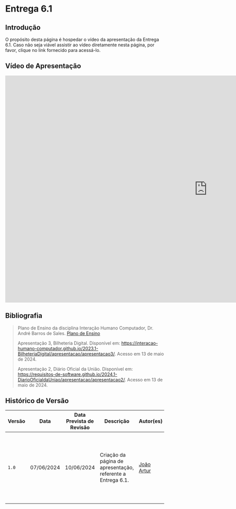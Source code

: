 # Entrega 6.1

## <a>Introdução</a>

O propósito desta página é hospedar o vídeo da apresentação da Entrega 6.1. Caso não seja viável assistir ao vídeo diretamente nesta página, por favor, clique no link fornecido para acessá-lo.

## <a>Vídeo de Apresentação</a>
<iframe width="1280" height="720" src="https://www.youtube.com/embed/esfXxn_PBng" title="Apresentação da 6ª Entrega - Grupo 01 (CDMOJ) - Interação Humano-Computador" frameborder="0" allow="accelerometer; autoplay; clipboard-write; encrypted-media; gyroscope; picture-in-picture; web-share" referrerpolicy="strict-origin-when-cross-origin" allowfullscreen></iframe>

## <a>Bibliografia</a>

> Plano de Ensino da disciplina Interação Humano Computador, Dr. André Barros de Sales. [Plano de Ensino](https://aprender3.unb.br/pluginfile.php/2843624/mod_resource/content/48/Plano_de_Ensino%20FIHC%20012024%20Turma%201.pdf)
> 
> Apresentação 3, Bilheteria Digital. Disponível em: <https://interacao-humano-computador.github.io/2023.1-BilheteriaDigital/apresentacao/apresentacao3/>. Acesso em 13 de maio de 2024.
>
> Apresentação 2, Diário Oficial da União. Disponível em: <https://requisitos-de-software.github.io/2024.1-DiarioOficialdaUniao/apresentacao/apresentacao2/>.  Acesso em 13 de maio de 2024.

## <a>Histórico de Versão</a>

| Versão | Data    | Data Prevista de Revisão  | Descrição      | Autor(es)   | Revisor(es)     |
| ------- | ------ | ------- | -------- | -------- | -------- |
| `1.0` | 07/06/2024 | 10/06/2024| Criação da página de apresentação, referente a Entrega 6.1. | [João Artur](https://github.com/joao-artl) |[Arthur Alves Melo](https://github.com/Arthrok), [Diego Sousa](https://github.com/DiegoSousaLeite), [Douglas Marinho](https://github.com/M4RINH0), [Eric Silveira](https://github.com/ericbky), [João Artur](https://github.com/joao-artl) e [Luiz Gustavo](https://github.com/LuizGust4vo)|